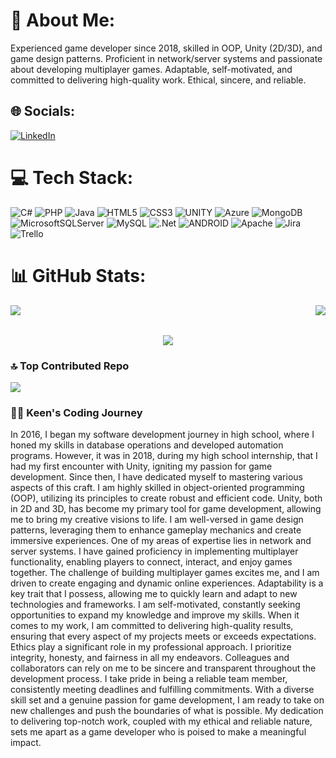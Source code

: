 # 💫 About Me:
Experienced game developer since 2018, skilled in OOP, Unity (2D/3D), and game design patterns. Proficient in network/server systems and passionate about developing multiplayer games. Adaptable, self-motivated, and committed to delivering high-quality work. Ethical, sincere, and reliable.


## 🌐 Socials:
[![LinkedIn](https://img.shields.io/badge/LinkedIn-%230077B5.svg?logo=linkedin&logoColor=white)](https://www.linkedin.com/in/kaan-bayraktar-a599b01a3/) 

# 💻 Tech Stack:
![C#](https://img.shields.io/badge/c%23-%23239120.svg?style=for-the-badge&logo=c-sharp&logoColor=white) ![PHP](https://img.shields.io/badge/php-%23777BB4.svg?style=for-the-badge&logo=php&logoColor=white) ![Java](https://img.shields.io/badge/java-%23ED8B00.svg?style=for-the-badge&logo=java&logoColor=white) ![HTML5](https://img.shields.io/badge/html5-%23E34F26.svg?style=for-the-badge&logo=html5&logoColor=white) ![CSS3](https://img.shields.io/badge/css3-%231572B6.svg?style=for-the-badge&logo=css3&logoColor=white) ![UNITY](https://img.shields.io/badge/Unity-%2320232a.svg?style=for-the-badge&logo=unity&logoColor=white) ![Azure](https://img.shields.io/badge/azure-%230072C6.svg?style=for-the-badge&logo=azure-devops&logoColor=white) ![MongoDB](https://img.shields.io/badge/MongoDB-%234ea94b.svg?style=for-the-badge&logo=mongodb&logoColor=white) ![MicrosoftSQLServer](https://img.shields.io/badge/Microsoft%20SQL%20Sever-CC2927?style=for-the-badge&logo=microsoft%20sql%20server&logoColor=white) ![MySQL](https://img.shields.io/badge/mysql-%2300f.svg?style=for-the-badge&logo=mysql&logoColor=white) ![.Net](https://img.shields.io/badge/.NET-5C2D91?style=for-the-badge&logo=.net&logoColor=white) ![ANDROID](https://img.shields.io/badge/android-%2320232a.svg?style=for-the-badge&logo=android&logoColor=%a4c639) ![Apache](https://img.shields.io/badge/apache-%23D42029.svg?style=for-the-badge&logo=apache&logoColor=white) ![Jira](https://img.shields.io/badge/jira-%230A0FFF.svg?style=for-the-badge&logo=jira&logoColor=white) ![Trello](https://img.shields.io/badge/Trello-%23026AA7.svg?style=for-the-badge&logo=Trello&logoColor=white)
# 📊 GitHub Stats:

<img align="left" witdh="100%" src="https://github-readme-stats.vercel.app/api?username=Keen59&theme=tokyonight&hide_border=false&include_all_commits=true&count_private=true"><img/>
<img align="right" witdh="50px" src="https://github-readme-streak-stats.herokuapp.com/?user=Keen59&theme=tokyonight&hide_border=false"><img/>
<br><br/>
 <center> <img align="center" witdh="50px" src="https://github-readme-stats.vercel.app/api/top-langs/?username=Keen59&theme=tokyonight&hide_border=false&include_all_commits=true&count_private=true&layout=compact"><img/></center>





### 🔝 Top Contributed Repo
![](https://github-contributor-stats.vercel.app/api?username=Keen59&limit=5&theme=tokyonight&combine_all_yearly_contributions=true)


 <summary><h3>👨‍💻 Keen's Coding Journey</h3></summary>
In 2016, I began my software development journey in high school, where I honed my skills in database operations and developed automation programs. However, it was in 2018, during my high school internship, that I had my first encounter with Unity, igniting my passion for game development. Since then, I have dedicated myself to mastering various aspects of this craft. I am highly skilled in object-oriented programming (OOP), utilizing its principles to create robust and efficient code. Unity, both in 2D and 3D, has become my primary tool for game development, allowing me to bring my creative visions to life. I am well-versed in game design patterns, leveraging them to enhance gameplay mechanics and create immersive experiences. One of my areas of expertise lies in network and server systems. I have gained proficiency in implementing multiplayer functionality, enabling players to connect, interact, and enjoy games together. The challenge of building multiplayer games excites me, and I am driven to create engaging and dynamic online experiences. Adaptability is a key trait that I possess, allowing me to quickly learn and adapt to new technologies and frameworks. I am self-motivated, constantly seeking opportunities to expand my knowledge and improve my skills. When it comes to my work, I am committed to delivering high-quality results, ensuring that every aspect of my projects meets or exceeds expectations. Ethics play a significant role in my professional approach. I prioritize integrity, honesty, and fairness in all my endeavors. Colleagues and collaborators can rely on me to be sincere and transparent throughout the development process. I take pride in being a reliable team member, consistently meeting deadlines and fulfilling commitments. With a diverse skill set and a genuine passion for game development, I am ready to take on new challenges and push the boundaries of what is possible. My dedication to delivering top-notch work, coupled with my ethical and reliable nature, sets me apart as a game developer who is poised to make a meaningful impact.
